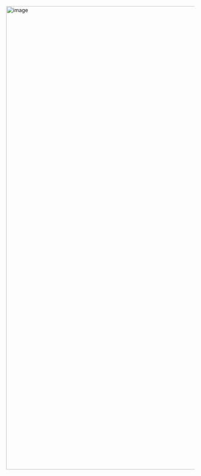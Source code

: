 <img width="856" height="1240" alt="image" src="https://github.com/user-attachments/assets/7741def3-7249-41b0-911b-cc9ca32e3545" />
